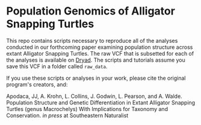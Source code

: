 # Population Genomics of Alligator Snapping Turtles

This repo contains scripts necessary to reproduce all of the analyses conducted in our forthcoming paper examining population structure across extant Alligator Snapping Turtles. The raw VCF that is subsetted for each of the analyses is available on [Dryad](https://doi.org/10.7291/D17H67). The scripts and tutorials assume you save this VCF in a folder called `raw_data`.

If you use these scripts or analyses in your work, please cite the original program's creators, and:

Apodaca, JJ, A. Krohn, L. Collins, J. Godwin, L. Pearson, and A. Walde. Population Structure and Genetic Differentiation in Extant Alligator Snapping Turtles (genus Macrochelys) With Implications for Taxonomy and Conservation. *in press* at Southeastern Naturalist

